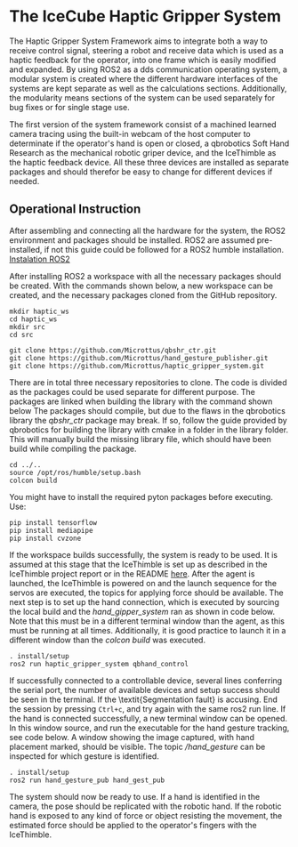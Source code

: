 # The IceCube Haptic Gripper System

The Haptic Gripper System Framework aims to integrate both a way to receive control signal, steering a robot and receive data which is used as a haptic feedback for the operator, into one frame which is easily modified and expanded. By using ROS2 as a dds communication operating system, a modular system is created where the different hardware interfaces of the systems are kept separate as well as the calculations sections. Additionally, the modularity means sections of the system can be used separately for bug fixes or for single stage use.

The first version of the system framework consist of a machined learned camera tracing using the built-in webcam of the host computer to determinate if the operator's hand is open or closed, a qbrobotics Soft Hand Research as the mechanical robotic griper device, and the IceThimble as the haptic feedback device. All these three devices are installed as separate packages and should therefor be easy to change for different devices if needed. 

## Operational Instruction

After assembling and connecting all the hardware for the system, the ROS2 environment and packages should be installed. ROS2 are assumed pre-installed, if not this guide could be followed for a ROS2 humble installation. [Instalation ROS2](https://docs.ros.org/en/humble/Installation/Ubuntu-Install-Debians.html)

After installing ROS2 a workspace with all the necessary packages should be created. With the commands shown below, a new workspace can be created, and the necessary packages cloned from the GitHub repository. 

```text
mkdir haptic_ws
cd haptic_ws
mkdir src
cd src

git clone https://github.com/Microttus/qbshr_ctr.git
git clone https://github.com/Microttus/hand_gesture_publisher.git
git clone https://github.com/Microttus/haptic_gripper_system.git
```


There are in total three necessary repositories to clone. The code is divided as the packages could be used separate for different purpose. The packages are linked when building the library with the command shown below The packages should compile, but due to the flaws in the qbrobotics library the _qbshr_ctr_ package may break. If so, follow the guide provided by qbrobotics for building the library with cmake in a folder in the library folder. This will manually build the missing library file, which should have been build while compiling the package. 

```text
cd ../..
source /opt/ros/humble/setup.bash
colcon build
```

You might have to install the required pyton packages before executing. Use:

```text
pip install tensorflow
pip install mediapipe
pip install cvzone
```

If the workspace builds successfully, the system is ready to be used. It is assumed at this stage that the IceThimble is set up as described in the IceThimble project report or in the README [here](https://github.com/Microttus/IceThimble). After the agent is launched, the IceThimble is powered on and the launch sequence for the servos are executed, the topics for applying force should be available. The next step is to set up the hand connection, which is executed by sourcing the local build and the _hand_gipper_system_ ran as shown in code below. Note that this must be in a different terminal window than the agent, as this must be running at all times. Additionally, it is good practice to launch it in a different window than the _colcon build_ was executed. 

```text
. install/setup
ros2 run haptic_gripper_system qbhand_control
```

If successfully connected to a controllable device, several lines conferring the serial port, the number of available devices and setup success should be seen in the terminal. If the \textit{Segmentation fault} is accusing. End the session by pressing ```Ctrl+c```, and try again with the same ros2 run line. If the hand is connected successfully, a new terminal window can be opened. In this window source, and run the executable for the hand gesture tracking, see code below. A window showing the image captured, with hand placement marked, should be visible. The topic _/hand_gesture_ can be inspected for which gesture is identified. 

```text
. install/setup
ros2 run hand_gesture_pub hand_gest_pub
```


The system should now be ready to use. If a hand is identified in the camera, the pose should be replicated with the robotic hand. If the robotic hand is exposed to any kind of force or object resisting the movement, the estimated force should be applied to the operator's fingers with the IceThimble. 
